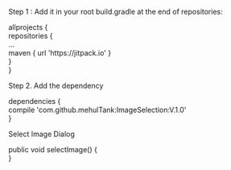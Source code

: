 <p>Step 1 : Add it in your root build.gradle at the end of repositories:</p>

<p>allprojects {<br />
 repositories {<br />
 ...<br />
 maven { url 'https://jitpack.io' }<br />
 }<br />
 }</p>

<p>Step 2. Add the dependency</p>

<p> dependencies {<br />
 compile 'com.github.mehulTank:ImageSelection:V.1.0'<br />
 }</p>

<p>
 
 <p>Select Image Dialog </p>

<p>public void selectImage() {<br />
}</p>
 
</p>
